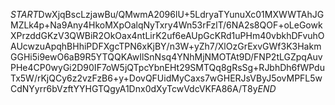 $START$DwXjqBscLzjawBu/QMwmA2096lU+5LdryaTYunuXc01MXWWTAhJGMZLk4p+Na9Any4HkoMXpOalqNyTxry4Wn53rFzlT/6NA2s8QOF+oLeGowkXPrzddGKzV3QWBiR2OkOax4ntLirK2uf6eAUpGcKRd1uPHm40vbkhDFvuhOAUcwzuApqhBHhiPDFXgcTPN6xKjBY/n3W+yZh7/XlOzGrExvGWf3K3HakmGGHi5i9ewO6aB9R5YTQQKAwIlSnNsq4YNhMjNMOTAt9D/FNP2tLGZpqAuvPHe4CP0wyGi2D90IF7oW5jQTpcYbnEHt29SMTQq8gRsSg+RJbhDh6fWPduTx5W/rKjQCy6z2vzFzB6+y+DovQFUidMyCaxs7wGHERJsVByJ5ovMPFL5wCdNYyrr6bVzftYYHGTQgyA1Dnx0dXyTcwVdcVKFA86A/T8y$END$